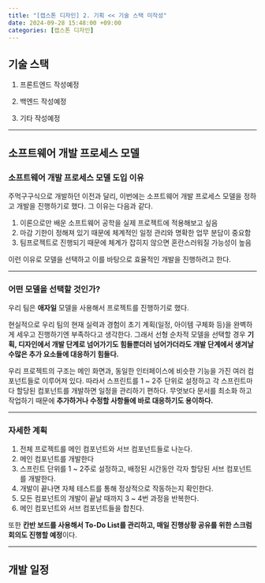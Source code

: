```yaml
---
title: "[캡스톤 디자인] 2. 기획 << 기술 스택 미작성"
date: 2024-09-28 15:48:00 +09:00
categories: [캡스톤 디자인]
---
```


## **기술 스택**

1. 프론트엔드
작성예정

2. 백엔드
작성예정

3. 기타
작성예정

---

## **소프트웨어 개발 프로세스 모델**
### **소프트웨어 개발 프로세스 모델 도입 이유**
주먹구구식으로 개발하던 이전과 달리, 이번에는 소프트웨어 개발 프로세스 모델을 정하고 개발을 진행하기로 했다. 그 이유는 다음과 같다.

1. 이론으로만 배운 소프트웨어 공학을 실제 프로젝트에 적용해보고 싶음
2. 마감 기한이 정해져 있기 때문에 체계적인 일정 관리와 명확한 업무 분담이 중요함
3. 팀프로젝트로 진행되기 때문에 체계가 잡히지 않으면 혼란스러워질 가능성이 높음
   
이런 이유로 모델을 선택하고 이를 바탕으로 효율적인 개발을 진행하려고 한다.

---

### **어떤 모델을 선택할 것인가?**

우리 팀은 **애자일** 모델을 사용해서 프로젝트를 진행하기로 했다. 

현실적으로 우리 팀의 현재 실력과 경험이 초기 계획(일정, 아이템 구체화 등)을 완벽하게 세우고 진행하기엔 부족하다고 생각한다. 그래서 선형 순차적 모델을 선택할 경우 **기획, 디자인에서 개발 단계로 넘어가기도 힘들뿐더러 넘어가더라도 개발 단계에서 생겨날 수많은 추가 요소들에 대응하기 힘들다.**

우리 프로젝트의 구조는 메인 화면과, 동일한 인터페이스에 비슷한 기능을 가진 여러 컴포넌트들로 이루어져 있다. 따라서 스프린트를 1 ~ 2주 단위로 설정하고 각 스프린트마다 할당된 컴포넌트를 개발하면 일정을 관리하기 편하다. 무엇보다 문서를 최소화 하고 작업하기 때문에 **추가하거나 수정할 사항들에 바로 대응하기도 용이하다.**

---

### **자세한 계획**

1. 전체 프로젝트를 메인 컴포넌트와 서브 컴포넌트들로 나눈다.
2. 메인 컴포넌트를 개발한다
3. 스프린트 단위를 1 ~ 2주로 설정하고, 배정된 시간동안 각자 할당된 서브 컴포넌트를 개발한다.
4. 개발이 끝나면 자체 테스트를 통해 정상적으로 작동하는지 확인한다.
5. 모든 컴포넌트의 개발이 끝날 때까지 3 ~ 4번 과정을 반복한다.
6. 메인 컴포넌트와 서브 컴포넌트들을 합친다.

또한 **칸반 보드를 사용해서 To-Do List를 관리하고, 매일 진행상황 공유를 위한 스크럼 회의도 진행할 예정**이다.

---

## **개발 일정**

<html>
    <head>
        <script type="text/javascript" src="https://www.gstatic.com/charts/loader.js"></script>
        <script type="text/javascript">
            google.charts.load('current', {'packages':['gantt']});
            google.charts.setOnLoadCallback(drawChart);

            function drawChart() {

            var data = new google.visualization.DataTable();
            data.addColumn('string', 'Task ID');
            data.addColumn('string', 'Task Name');
            data.addColumn('string', 'Resource');
            data.addColumn('date', 'Start Date');
            data.addColumn('date', 'End Date');
            data.addColumn('number', 'Duration');
            data.addColumn('number', 'Percent Complete');
            data.addColumn('string', 'Dependencies');

            data.addRows([
                ['planning', '기획', '기획', 
                    new Date(2024, 9, 25), new Date(2024, 10, 2), null, 100, null],
                ['market research', '시장조사', '시장조사', 
                    new Date(2024, 10, 2), new Date(2024, 10, 9), null, 0, null],
                ['benchmarking', '벤치마킹', '벤치마킹', 
                    new Date(2024, 10, 2), new Date(2024, 10, 9), null, 0, null],
                ['item specification', '아이템 구체화', '아이템 구체화', 
                    new Date(2024, 10, 2), new Date(2024, 10, 16), null, 0, null],
                ['IA design', 'IA 설계', 'IA 설계', 
                    new Date(2024, 10, 16), new Date(2024, 10, 23), null, 0, null],
                ['wireframe design', '와이어프레임 설계', '와이어프레임', 
                    new Date(2024, 10, 23), new Date(2024, 10, 30), null, 0, null],
                ['storyboard design', '스토리보드 설계', '스토리보드', 
                    new Date(2024, 10, 30), new Date(2024, 11, 6), null, 0, null],
                ['development', '개발', '개발', 
                    new Date(2024, 11, 6), new Date(2024, 12, 6), null, 0, null],
                ['test', '테스트', '테스트', 
                    new Date(2024, 12, 6), new Date(2024, 12, 24), null, 0, null]
            ]);

            var options = {
                height: 400,
                gantt: {
                trackHeight: 30
                }
            };

            var chart = new google.visualization.Gantt(document.getElementById('chart_div'));

            chart.draw(data, options);
            }
        </script>
    </head>
    <body>  
        <div id="chart_div"></div>
    </body>
</html>